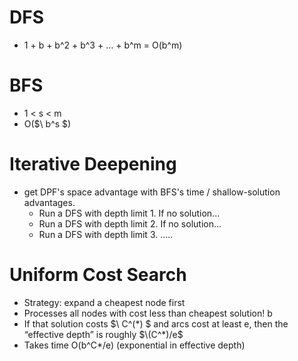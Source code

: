# DFS
* 1 + b + b^2 + b^3 + ... + b^m = O(b^m)

# BFS 
* 1 < s < m
* O($\ b^s $)

# Iterative Deepening
* get DPF's space advantage with BFS's time / shallow-solution advantages.
    * Run a DFS with depth limit 1. If no solution...
    * Run a DFS with depth limit 2. If no solution...
    * Run a DFS with depth limit 3. .....

# Uniform Cost Search
* Strategy: expand a cheapest node first
* Processes all nodes with cost less than cheapest solution! b
* If that solution costs $\ C^(*) $ and arcs cost at least e, then the “effective depth” is roughly $\(C^*)/e$
* Takes time O(b^C*/e) (exponential in effective depth)
